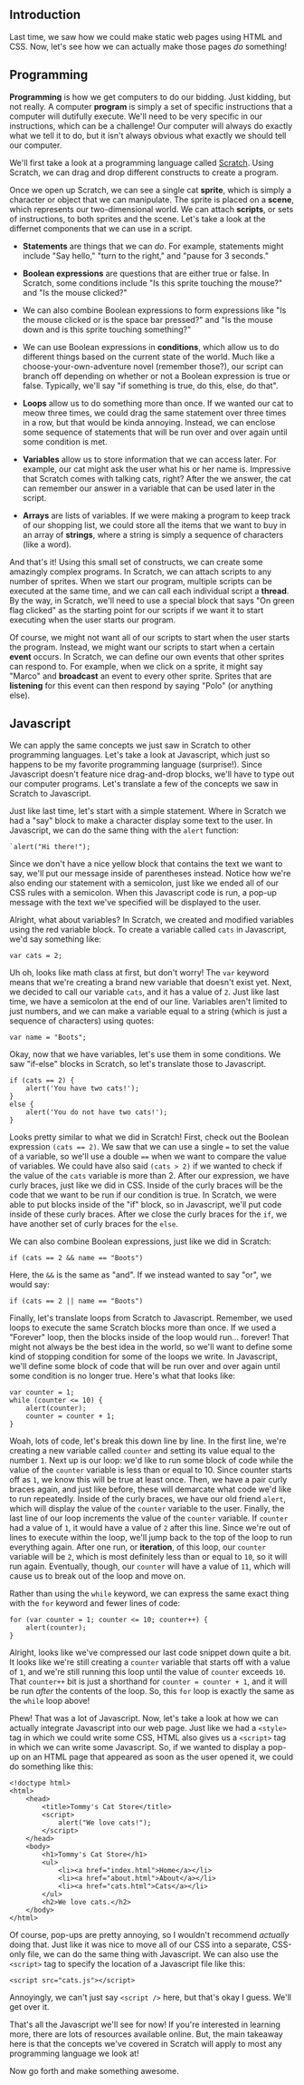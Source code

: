 ## Introduction

Last time, we saw how we could make static web pages using HTML and CSS. Now, let's see how we can actually make those pages _do_ something!

## Programming

**Programming** is how we get computers to do our bidding. Just kidding, but not really. A computer **program** is simply a set of specific instructions that a computer will dutifully execute. We'll need to be very specific in our instructions, which can be a challenge! Our computer will always do exactly what we tell it to do, but it isn't always obvious what exactly we should tell our computer.

We'll first take a look at a programming language called [Scratch](http://scratch.mit.edu). Using Scratch, we can drag and drop different constructs to create a program.

Once we open up Scratch, we can see a single cat **sprite**, which is simply a character or object that we can manipulate. The sprite is placed on a **scene**, which represents our two-dimensional world. We can attach **scripts**, or sets of instructions, to both sprites and the scene. Let's take a look at the differnet components that we can use in a script.

* **Statements** are things that we can _do_. For example, statements might include "Say hello," "turn to the right," and "pause for 3 seconds."

* **Boolean expressions** are questions that are either true or false. In Scratch, some conditions include "Is this sprite touching the mouse?" and "Is the mouse clicked?"

* We can also combine Boolean expressions to form expressions like "Is the mouse clicked or is the space bar pressed?" and "Is the mouse down and is this sprite touching something?"

* We can use Boolean expressions in **conditions**, which allow us to do different things based on the current state of the world. Much like a choose-your-own-adventure novel (remember those?), our script can branch off depending on whether or not a Boolean expression is true or false. Typically, we'll say "if something is true, do this, else, do that".

* **Loops** allow us to do something more than once. If we wanted our cat to meow three times, we could drag the same statement over three times in a row, but that would be kinda annoying. Instead, we can enclose some sequence of statements that will be run over and over again until some condition is met.

* **Variables** allow us to store information that we can access later. For example, our cat might ask the user what his or her name is. Impressive that Scratch comes with talking cats, right? After the we answer, the cat can remember our answer in a variable that can be used later in the script.

* **Arrays** are lists of variables. If we were making a program to keep track of our shopping list, we could store all the items that we want to buy in an array of **strings**, where a string is simply a sequence of characters (like a word).

And that's it! Using this small set of constructs, we can create some amazingly complex programs. In Scratch, we can attach scripts to any number of sprites. When we start our program, multiple scripts can be executed at the same time, and we can call each individual script a **thread**. By the way, in Scratch, we'll need to use a special block that says "On green flag clicked" as the starting point for our scripts if we want it to start executing when the user starts our program.

Of course, we might not want all of our scripts to start when the user starts the program. Instead, we might want our scripts to start when a certain **event** occurs. In Scratch, we can define our own events that other sprites can respond to. For example, when we click on a sprite, it might say "Marco" and **broadcast** an event to every other sprite. Sprites that are **listening** for this event can then respond by saying "Polo" (or anything else).

## Javascript

We can apply the same concepts we just saw in Scratch to other programming languages. Let's take a look at Javascript, which just so happens to be my favorite programming language (surprise!). Since Javascript doesn't feature nice drag-and-drop blocks, we'll have to type out our computer programs. Let's translate a few of the concepts we saw in Scratch to Javascript.

Just like last time, let's start with a simple statement. Where in Scratch we had a "say" block to make a character display some text to the user. In Javascript, we can do the same thing with the `alert` function:

    `alert("Hi there!");

Since we don't have a nice yellow block that contains the text we want to say, we'll put our message inside of parentheses instead. Notice how we're also ending our statement with a semicolon, just like we ended all of our CSS rules with a semicolon. When this Javascript code is run, a pop-up message with the text we've specified will be displayed to the user.

Alright, what about variables? In Scratch, we created and modified variables using the red variable block. To create a variable called `cats` in Javascript, we'd say something like:

    var cats = 2;

Uh oh, looks like math class at first, but don't worry! The `var` keyword means that we're creating a brand new variable that doesn't exist yet. Next, we decided to call our variable `cats`, and it has a value of `2`. Just like last time, we have a semicolon at the end of our line. Variables aren't limited to just numbers, and we can make a variable equal to a string (which is just a sequence of characters) using quotes:

    var name = "Boots";

Okay, now that we have variables, let's use them in some conditions. We saw "if-else" blocks in Scratch, so let's translate those to Javascript.

    if (cats == 2) {
        alert('You have two cats!');
    }
    else {
        alert('You do not have two cats!');
    }

Looks pretty similar to what we did in Scratch! First, check out the Boolean expression `(cats == 2)`. We saw that we can use a single `=` to set the value of a variable, so we'll use a double `==` when we want to compare the value of variables. We could have also said `(cats > 2)` if we wanted to check if the value of the `cats` variable is more than 2. After our expression, we have curly braces, just like we did in CSS. Inside of the curly braces will be the code that we want to be run if our condition is true. In Scratch, we were able to put blocks inside of the "if" block, so in Javascript, we'll put code inside of these curly braces. After we close the curly braces for the `if`, we have another set of curly braces for the `else`.

We can also combine Boolean expressions, just like we did in Scratch:

    if (cats == 2 && name == "Boots")

Here, the `&&` is the same as "and". If we instead wanted to say "or", we would say:

    if (cats == 2 || name == "Boots")

Finally, let's translate loops from Scratch to Javascript. Remember, we used loops to execute the same Scratch blocks more than once. If we used a "Forever" loop, then the blocks inside of the loop would run... forever! That might not always be the best idea in the world, so we'll want to define some kind of stopping condition for some of the loops we write. In Javascript, we'll define some block of code that will be run over and over again until some condition is no longer true. Here's what that looks like:

    var counter = 1;
    while (counter <= 10) {
        alert(counter);
        counter = counter + 1;
    }

Woah, lots of code, let's break this down line by line. In the first line, we're creating a new variable called `counter` and setting its value equal to the number `1`. Next up is our loop: we'd like to run some block of code while the value of the `counter` variable is less than or equal to 10. Since counter starts off as `1`, we know this will be true at least once. Then, we have a pair curly braces again, and just like before, these will demarcate what code we'd like to run repeatedly. Inside of the curly braces, we have our old friend `alert`, which will display the value of the `counter` variable to the user. Finally, the last line of our loop increments the value of the `counter` variable. If `counter` had a value of `1`, it would have a value of `2` after this line. Since we're out of lines to execute within the loop, we'll jump back to the top of the loop to run everything again. After one run, or **iteration**, of this loop, our `counter` variable will be `2`, which is most definitely less than or equal to `10`, so it will run again. Eventually, though, our `counter` will have a value of `11`, which will cause us to break out of the loop and move on.

Rather than using the `while` keyword, we can express the same exact thing with the `for` keyword and fewer lines of code:

    for (var counter = 1; counter <= 10; counter++) {
        alert(counter);
    }

Alright, looks like we've compressed our last code snippet down quite a bit. It looks like we're still creating a `counter` variable that starts off with a value of `1`, and we're still running this loop until the value of `counter` exceeds `10`. That `counter++` bit is just a shorthand for `counter = counter + 1`, and it will be run _after_ the contents of the loop. So, this `for` loop is exactly the same as the `while` loop above!

Phew! That was a lot of Javascript. Now, let's take a look at how we can actually integrate Javascript into our web page. Just like we had a `<style>` tag in which we could write some CSS, HTML also gives us a `<script>` tag in which we can write some Javascript. So, if we wanted to display a pop-up on an HTML page that appeared as soon as the user opened it, we could do something like this:

    <!doctype html>
    <html>
        <head>
            <title>Tommy's Cat Store</title>
            <script>
                alert("We love cats!");
            </script>
        </head>
        <body>
            <h1>Tommy's Cat Store</h1>
            <ul>
                <li><a href="index.html">Home</a></li>
                <li><a href="about.html">About</a></li>
                <li><a href="cats.html">Cats</a></li>
            </ul>
            <h2>We love cats.</h2>
        </body>
    </html>

Of course, pop-ups are pretty annoying, so I wouldn't recommend _actually_ doing that. Just like it was nice to move all of our CSS into a separate, CSS-only file, we can do the same thing with Javascript. We can also use the `<script>` tag to specify the location of a Javascript file like this:

    <script src="cats.js"></script>

Annoyingly, we can't just say `<script />` here, but that's okay I guess. We'll get over it.

That's all the Javascript we'll see for now! If you're interested in learning more, there are lots of resources available online. But, the main takeaway here is that the concepts we've covered in Scratch will apply to most any programming language we look at!

Now go forth and make something awesome.
